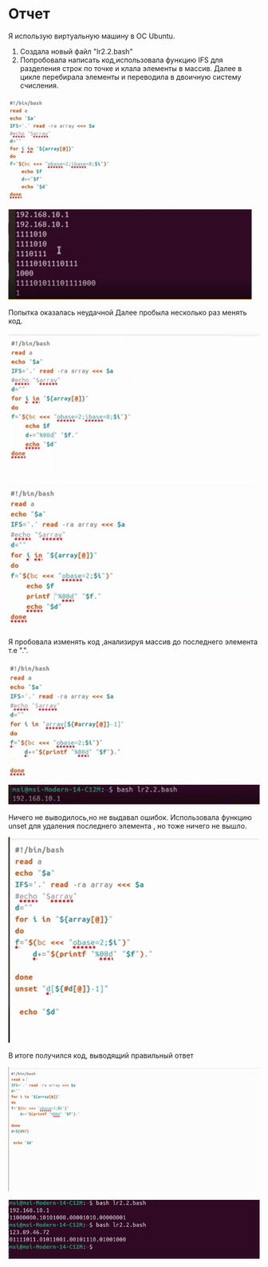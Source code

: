 # Отчет 
Я использую виртуальную машину в OC Ubuntu.
1. Создала новый файл "lr2.2.bash"
2. Попробовала написать код,использовала функцию IFS для разделения строк по точке и клала элементы в массив. Далее в цикле перебирала элементы и переводила в двоичную систему счисления.
 
![скриншот](https://github.com/kamilla-itmo/lab-2/blob/main/%D0%BF%D0%B5%D1%80%D0%B2%D0%B0%D1%8F%20%D0%BF%D0%BE%D0%BF%D1%8B%D1%82%D0%BA%D0%B0%20.png)

![скриншот](https://github.com/kamilla-itmo/lab-2/blob/main/%D0%BF%D0%B5%D1%80%D0%B2%D1%8B%D0%B9%20%D0%B2%D1%8B%D0%B2%D0%BE%D0%B4.png)

Попытка оказалась неудачной
Далее пробыла несколько раз менять код.

![скриншот](https://github.com/kamilla-itmo/lab-2/blob/main/%D0%B2%D1%82%D0%BE%D1%80%D0%B0%D1%8F%20%D0%BF%D0%BE%D0%BF%D1%8B%D1%82%D0%BA%D0%B0.png)

![скриншот](https://github.com/kamilla-itmo/lab-2/blob/main/%D1%82%D1%80%D0%B5%D1%82%D1%8C%D1%8F%20%D0%BF%D0%BE%D0%BF%D1%8B%D1%82%D0%BA%D0%B0%20.png)

Я пробовала изменять код ,анализируя массив до последнего элемента т.е ".".

![скриншот](https://github.com/kamilla-itmo/lab-2/blob/main/%D1%87%D0%B5%D1%82%D0%B2%D1%91%D1%80%D1%82%D0%B0%D1%8F%20%D0%BF%D0%BE%D0%BF%D1%8B%D1%82%D0%BA%D0%B0.png)


![скриншот](https://github.com/kamilla-itmo/lab-2/blob/main/%D1%87%D0%B5%D1%82%D0%B2%D1%91%D1%80%D1%82%D1%8B%D0%B9%20%D0%B2%D1%8B%D0%B2%D0%BE%D0%B4.png)

Ничего не выводилось,но не выдавал ошибок.
Использовала функцию unset для удаления последнего элемента , но тоже ничего не вышло.

![скриншот](https://github.com/kamilla-itmo/lab-2/blob/main/%D0%BF%D1%8F%D1%82%D0%B0%D1%8F%20%D0%BF%D0%BE%D0%BF%D1%8B%D1%82%D0%BA%D0%B0%20.png)

В итоге получился код, выводящий правильный ответ

![скриншот](https://github.com/kamilla-itmo/lab-2/blob/main/%D0%B8%D1%82%D0%BE%D0%B3%D0%BE%D0%B2%D1%8B%D0%B9%20%D0%BA%D0%BE%D0%B4%20)

![скриншот](https://github.com/kamilla-itmo/lab-2/blob/main/%D0%BF%D1%80%D0%B8%D0%B5%D0%BC%D0%B5%D1%80%20%D1%80%D0%B0%D0%B1%D0%BE%D1%82%D1%8B%20%D0%BA%D0%BE%D0%B4%D0%B0%20.png)
